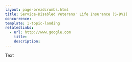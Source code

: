 ```yaml
---
layout: page-breadcrumbs.html
title: Service-Disabled Veterans' Life Insurance (S-DVI)
concurrence: 
template: 1-topic-landing
relatedlinks:
  - url: http://www.google.com
    title: 
    description: 
---
```


Text